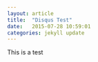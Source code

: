 ```yaml
---
layout: article
title:  "Disqus Test"
date:   2015-07-28 10:59:01
categories: jekyll update
---
```

This is a test
